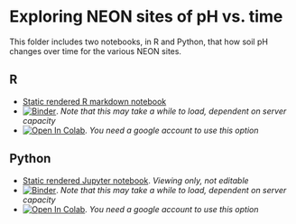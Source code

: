 # Exploring NEON sites of pH vs. time

This folder includes two notebooks, in R and Python, that how soil pH changes over time for the various NEON sites.
 
## R
- [Static rendered R markdown notebook](https://github.com/microbiomedata/notebook_hackathons/blob/rmd_dev/NEON_ph_by_time/R/NEON_data_exploration.md)
- [![Binder](https://mybinder.org/badge_logo.svg)](https://mybinder.org/v2/gh/microbiomedata/notebook_hackathons/rmd_dev?labpath=NEON_ph_by_time%R%2FNEON_data_exploration.ipynb). _Note that this may take a while to load, dependent on server capacity_
- [![Open In Colab](https://colab.research.google.com/assets/colab-badge.svg)](https://colab.research.google.com/github/microbiomedata/notebook_hackathons/blob/rmd_dev/NEON_ph_by_time/R/NEON_data_exploration.ipynb). _You need a google account to use this option_

## Python
- [Static rendered Jupyter notebook](https://nbviewer.org/github/microbiomedata/notebook_hackathons/blob/rmd_dev/NEON_ph_by_time/python/neon_time_series_data_with_map.ipynb). _Viewing only, not editable_
- [![Binder](https://mybinder.org/badge_logo.svg)](https://mybinder.org/v2/gh/microbiomedata/notebook_hackathons/rmd_dev?labpath=NEON_ph_by_time%2Fpython%2Fneon_time_series_data_with_map.ipynb). _Note that this may take a while to load, dependent on server capacity_
- [![Open In Colab](https://colab.research.google.com/assets/colab-badge.svg)](https://colab.research.google.com/github/microbiomedata/notebook_hackathons/blob/rmd_dev/NEON_ph_by_time/python/neon_time_series_data_with_map.ipynb). _You need a google account to use this option_
